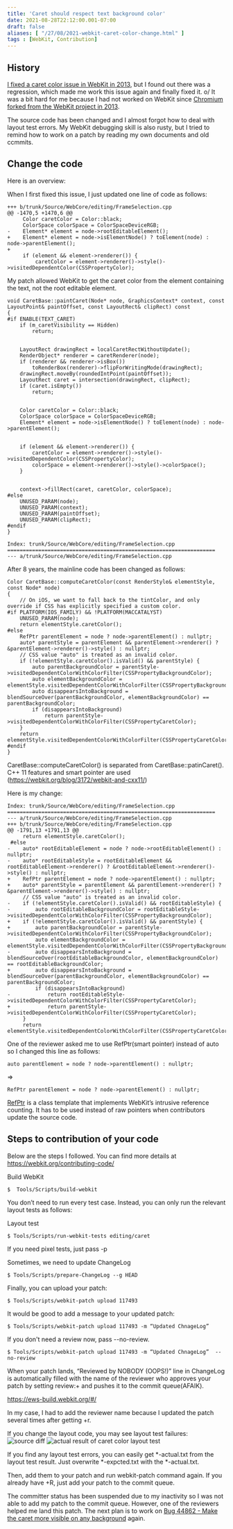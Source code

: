 ```yaml
---
title: 'Caret should respect text background color'
date: 2021-08-28T22:12:00.001-07:00
draft: false
aliases: [ "/27/08/2021-webkit-caret-color-change.html" ]
tags : [WebKit, Contribution]
---
```

## History
[I fixed a caret color issue in WebKit in 2013](https://trac.webkit.org/changeset/152612/webkit), but I found out there was a regression, which made me work this issue again and finally fixed it. o/
It was a bit hard for me because I had not worked on WebKit since [Chromium forked from the WebKit project in 2013](https://techcrunch.com/2013/04/03/google-forks-webkit-and-launches-blink-its-own-rendering-engine-that-will-soon-power-chrome-and-chromeos).

The source code has been changed and I almost forgot how to deal with layout test errors.
My WebKit debugging skill is also rusty, but I tried to remind how to work on a patch by reading my own documents and old ccmmits.

## Change the code
Here is an overview:

When I first fixed this issue, I just updated one line of code as follows:
```
+++ b/trunk/Source/WebCore/editing/FrameSelection.cpp
@@ -1470,5 +1470,6 @@
     Color caretColor = Color::black;
     ColorSpace colorSpace = ColorSpaceDeviceRGB;
-    Element* element = node->rootEditableElement();
+    Element* element = node->isElementNode() ? toElement(node) : node->parentElement();
+
     if (element && element->renderer()) {
         caretColor = element->renderer()->style()->visitedDependentColor(CSSPropertyColor);
```

My patch allowed WebKit to get the caret color from the element containing the text, not the root editable element.

```
void CaretBase::paintCaret(Node* node, GraphicsContext* context, const LayoutPoint& paintOffset, const LayoutRect& clipRect) const
{
#if ENABLE(TEXT_CARET)
    if (m_caretVisibility == Hidden)
        return;


    LayoutRect drawingRect = localCaretRectWithoutUpdate();
    RenderObject* renderer = caretRenderer(node);
    if (renderer && renderer->isBox())
        toRenderBox(renderer)->flipForWritingMode(drawingRect);
    drawingRect.moveBy(roundedIntPoint(paintOffset));
    LayoutRect caret = intersection(drawingRect, clipRect);
    if (caret.isEmpty())
        return;


    Color caretColor = Color::black;
    ColorSpace colorSpace = ColorSpaceDeviceRGB;
    Element* element = node->isElementNode() ? toElement(node) : node->parentElement();


    if (element && element->renderer()) {
        caretColor = element->renderer()->style()->visitedDependentColor(CSSPropertyColor);
        colorSpace = element->renderer()->style()->colorSpace();
    }


    context->fillRect(caret, caretColor, colorSpace);
#else
    UNUSED_PARAM(node);
    UNUSED_PARAM(context);
    UNUSED_PARAM(paintOffset);
    UNUSED_PARAM(clipRect);
#endif
}

Index: trunk/Source/WebCore/editing/FrameSelection.cpp
===================================================================
--- a/trunk/Source/WebCore/editing/FrameSelection.cpp
```


After 8 years, the mainline code has been changed as follows:

```
Color CaretBase::computeCaretColor(const RenderStyle& elementStyle, const Node* node)
{
    // On iOS, we want to fall back to the tintColor, and only override if CSS has explicitly specified a custom color.
#if PLATFORM(IOS_FAMILY) && !PLATFORM(MACCATALYST)
    UNUSED_PARAM(node);
    return elementStyle.caretColor();
#else
    RefPtr parentElement = node ? node->parentElement() : nullptr;
    auto* parentStyle = parentElement && parentElement->renderer() ? &parentElement->renderer()->style() : nullptr;
    // CSS value "auto" is treated as an invalid color.
    if (!elementStyle.caretColor().isValid() && parentStyle) {
        auto parentBackgroundColor = parentStyle->visitedDependentColorWithColorFilter(CSSPropertyBackgroundColor);
        auto elementBackgroundColor = elementStyle.visitedDependentColorWithColorFilter(CSSPropertyBackgroundColor);
        auto disappearsIntoBackground = blendSourceOver(parentBackgroundColor, elementBackgroundColor) == parentBackgroundColor;
        if (disappearsIntoBackground)
            return parentStyle->visitedDependentColorWithColorFilter(CSSPropertyCaretColor);
    }
    return elementStyle.visitedDependentColorWithColorFilter(CSSPropertyCaretColor);
#endif
}
```


CaretBase::computeCaretColor() is separated from CaretBase::patinCaret(). C++ 11 features and smart pointer are used (https://webkit.org/blog/3172/webkit-and-cxx11/)

Here is my change:
```
Index: trunk/Source/WebCore/editing/FrameSelection.cpp
===================================================================
--- a/trunk/Source/WebCore/editing/FrameSelection.cpp
+++ b/trunk/Source/WebCore/editing/FrameSelection.cpp
@@ -1791,13 +1791,13 @@
     return elementStyle.caretColor();
 #else
-    auto* rootEditableElement = node ? node->rootEditableElement() : nullptr;
-    auto* rootEditableStyle = rootEditableElement && rootEditableElement->renderer() ? &rootEditableElement->renderer()->style() : nullptr;
+    RefPtr parentElement = node ? node->parentElement() : nullptr;
+    auto* parentStyle = parentElement && parentElement->renderer() ? &parentElement->renderer()->style() : nullptr;
     // CSS value "auto" is treated as an invalid color.
-    if (!elementStyle.caretColor().isValid() && rootEditableStyle) {
-        auto rootEditableBackgroundColor = rootEditableStyle->visitedDependentColorWithColorFilter(CSSPropertyBackgroundColor);
+    if (!elementStyle.caretColor().isValid() && parentStyle) {
+        auto parentBackgroundColor = parentStyle->visitedDependentColorWithColorFilter(CSSPropertyBackgroundColor);
         auto elementBackgroundColor = elementStyle.visitedDependentColorWithColorFilter(CSSPropertyBackgroundColor);
-        auto disappearsIntoBackground = blendSourceOver(rootEditableBackgroundColor, elementBackgroundColor) == rootEditableBackgroundColor;
+        auto disappearsIntoBackground = blendSourceOver(parentBackgroundColor, elementBackgroundColor) == parentBackgroundColor;
         if (disappearsIntoBackground)
-            return rootEditableStyle->visitedDependentColorWithColorFilter(CSSPropertyCaretColor);
+            return parentStyle->visitedDependentColorWithColorFilter(CSSPropertyCaretColor);
     }
     return elementStyle.visitedDependentColorWithColorFilter(CSSPropertyCaretColor);
```
One of the reviewer asked me to use RefPtr(smart pointer) instead of auto so I changed this line as follows:
```
auto parentElement = node ? node->parentElement() : nullptr;
```
=>
```
RefPtr parentElement = node ? node->parentElement() : nullptr;
```

[RefPtr](https://webkit.org/blog/5381/refptr-basics/) is a class template that implements WebKit’s intrusive reference counting. It has to be used instead of raw pointers when contributors update the source code.


## Steps to contribution of your code
Below are the steps I followed. You can find more details at https://webkit.org/contributing-code/

Build WebKit
```
$  Tools/Scripts/build-webkit
```
You don’t need to run every test case. Instead, you can only run the relevant layout tests as follows:

Layout test
```
$ Tools/Scripts/run-webkit-tests editing/caret
```
If you need pixel tests, just pass -p

Sometimes, we need to update ChangeLog
```
$ Tools/Scripts/prepare-ChangeLog --g HEAD
```
Finally, you can upload your patch:
```
$ Tools/Scripts/webkit-patch upload 117493
```
It would be good to add a message to your updated patch:
```
$ Tools/Scripts/webkit-patch upload 117493 -m “Updated ChnageLog”
```

If you don't need a review now, pass --no-review.
```
$ Tools/Scripts/webkit-patch upload 117493 -m “Updated ChnageLog”  --no-review
```

When your patch lands, “Reviewed by NOBODY (OOPS!)” line in ChangeLog is automatically filled with the name of the reviewer who approves your patch by setting review:+ and pushes it to the commit queue(AFAIK).

https://ews-build.webkit.org/#/


In my case, I had to add the reviewer name because I updated the patch several times after getting +r.

If you change the layout code, you may see layout test failures: 
![source diff](/images/caret_color_diff.png)
![actual result of caret color layout test ](/images/caret_color_acutal.png)


If you find any layout test errors, you can easily get *-actual.txt from the layout test result. Just overwrite *-expcted.txt with the *-actual.txt.

Then, add them to your patch and run webkit-patch command again. If you already have +R, just add your patch to the commit queue.

The committer status has been suspended due to my inactivity so I was not able to add my patch to the commit queue. 
However, one of the reviewers helped me land this patch. The next plan is to work on [Bug 44862 - Make the caret more visible on any background](https://bugs.webkit.org/show_bug.cgi?id=44862) again. 





